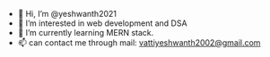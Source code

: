 - 👋 Hi, I’m @yeshwanth2021
- 👀 I’m interested in web development and DSA
- 🌱 I’m currently learning MERN stack.
- 📫 can contact me through mail: vattiyeshwanth2002@gmail.com

<!---
yeshwanth2021/yeshwanth2021 is a ✨ special ✨ repository because its `README.md` (this file) appears on your GitHub profile.
You can click the Preview link to take a look at your changes.
--->
